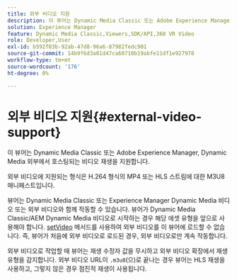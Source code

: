 ```yaml
---
title: 외부 비디오 지원
description: 이 뷰어는 Dynamic Media Classic 또는 Adobe Experience Manager, Dynamic Media 외부에서 호스팅되는 비디오 재생을 지원합니다.
solution: Experience Manager
feature: Dynamic Media Classic,Viewers,SDK/API,360 VR Video
role: Developer,User
exl-id: b592f03b-92ab-47d8-96a6-87982fedc901
source-git-commit: 14b9f6d3a01d47ca60710b19abfe11df1e927978
workflow-type: tm+mt
source-wordcount: '176'
ht-degree: 0%

---
```


# 외부 비디오 지원{#external-video-support}

이 뷰어는 Dynamic Media Classic 또는 Adobe Experience Manager, Dynamic Media 외부에서 호스팅되는 비디오 재생을 지원합니다.

외부 비디오에 지원되는 형식은 H.264 형식의 MP4 또는 HLS 스트림에 대한 M3U8 매니페스트입니다.

뷰어는 Dynamic Media Classic 또는 Experience Manager Dynamic Media 비디오 또는 외부 비디오와 함께 작동할 수 있습니다. 뷰어가 Dynamic Media Classic/AEM Dynamic Media 비디오로 시작하는 경우 해당 에셋 유형을 앞으로 사용해야 합니다. [setVideo](../../c-html5-aem-asset-viewers/c-html5-aem-video360/c-html5-aem-video360-javascriptapiref/r-html5-aem-video360-javascriptapiref-setvideo.md#reference-85d3422d6ce64a36ac74827120b5a17c) 메서드를 사용하여 외부 비디오를 이 뷰어에 로드할 수 없습니다. 즉, 뷰어가 처음에 외부 비디오로 로드된 경우, 외부 비디오로만 계속 작동합니다.

외부 비디오로 작업할 때 뷰어는 재생 수정자 값을 무시하고 외부 비디오 확장에서 재생 유형을 감지합니다. 외부 비디오 URL이 `.m3u8`(으)로 끝나는 경우 뷰어는 HLS 재생을 사용하고, 그렇지 않은 경우 점진적 재생이 사용됩니다.
